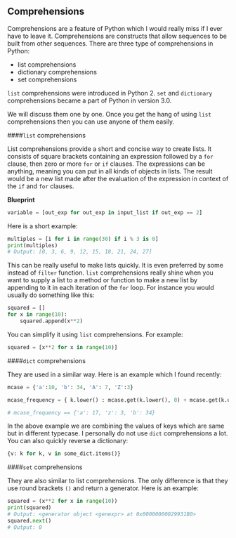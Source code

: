 ## Comprehensions

Comprehensions are a feature of Python which I would really miss if I ever have to leave it. Comprehensions are constructs that allow sequences to be built from other sequences. There are three type of comprehensions in Python:

- list comprehensions
- dictionary comprehensions
- set comprehensions

`list` comprehensions were introduced in Python 2. `set` and `dictionary` comprehensions became a part of Python in version 3.0.

We will discuss them one by one. Once you get the hang of using `list` comprehensions then you can use anyone of them easily.

####`list` comprehensions

List comprehensions provide a short and concise way to create lists. It consists of square brackets containing an expression followed by a `for` clause, then zero or more `for` or `if` clauses. The expressions can be anything, meaning you can put in all kinds of objects in lists. The result would be a new list made after the evaluation of the expression in context of the `if` and `for` clauses.

__Blueprint__

```python
variable = [out_exp for out_exp in input_list if out_exp == 2]
```

Here is a short example:

```python
multiples = [i for i in range(30) if i % 3 is 0]
print(multiples)
# Output: [0, 3, 6, 9, 12, 15, 18, 21, 24, 27]
```

This can be really useful to make lists quickly. It is even preferred by some instead of `filter` function. `list` comprehensions really shine when you want to supply a list to a method or function to make a new list by appending to it in each iteration of the `for` loop. For instance you would usually do something like this:

```python
squared = []
for x in range(10):
    squared.append(x**2)
```

You can simplify it using `list` comprehensions. For example:

```python
squared = [x**2 for x in range(10)]
```

####`dict` comprehensions

They are used in a similar way. Here is an example which I found recently:

```python
mcase = {'a':10, 'b': 34, 'A': 7, 'Z':3}

mcase_frequency = { k.lower() : mcase.get(k.lower(), 0) + mcase.get(k.upper(), 0) for k in mcase.keys() }

# mcase_frequency == {'a': 17, 'z': 3, 'b': 34}
```

In the above example we are combining the values of keys which are same but in different typecase. I personally do not use `dict` comprehensions a lot. You can also quickly reverse a dictionary:

```python
{v: k for k, v in some_dict.items()}
```

####`set` comprehensions

They are also similar to list comprehensions. The only difference is that they use round brackets `()` and return a generator. Here is an example:

```python
squared = (x**2 for x in range(10))
print(squared)
# Output: <generator object <genexpr> at 0x00000000029931B0>
squared.next()
# Output: 0
```

